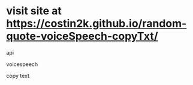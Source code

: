  # visit site at https://costin2k.github.io/random-quote-voiceSpeech-copyTxt/

api

voicespeech

copy text
